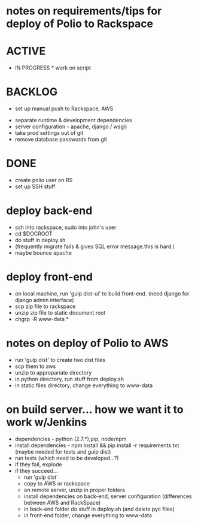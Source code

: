 # notes on requirements/tips for deploy of Polio to Rackspace

# ACTIVE
- IN PROGRESS * work on script

# BACKLOG
- set up manual push to Rackspace, AWS
* separate runtime & development dependencies
* server configuration - apache, django / wsgi)
* take prod settings out of git
* remove database passwords from git

# DONE
- create polio user on RS
- set up SSH stuff

# deploy back-end
- ssh into rackspace, sudo into john's user
- cd $DOCROOT
- do stuff in deploy.sh
- (frequently migrate fails & gives SQL error message.this is hard.)
- maybe bounce apache

# deploy front-end
- on local machine, run 'gulp dist-ui' to build front-end. (need django for django admin interface)
- scp zip file to rackspace
- unzip zip file to static document root
- chgrp -R www-data *

# notes on deploy of Polio to AWS
- run 'gulp dist' to create two dist files
- scp them to aws
- unzip to appropariate directory
- in python directory, run stuff from deploy.sh
- in static files directory, change everything to www-data

on build server... how we want it to work w/Jenkins
===
- dependencies - python (2.7.*),pip, node/npm
- install dependencies - npm install && pip install -r requirements.txt (maybe needed for tests and gulp dist)
- run tests (which need to be developed...?)
- if they fail, explode
- if they succeed...
  - run 'gulp dist'
  - copy to AWS or rackspace
  - on remote server, unzip in proper folders
  - install dependencies on back-end, server  configuration (differences between AWS and RackSpace)
  - in back-end folder do stuff in deploy.sh (and delete pyc files)
  - in front-end folder, change everything to www-data
